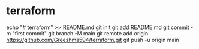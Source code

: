 # terraform
echo "# terraform" >> README.md
git init
git add README.md
git commit -m "first commit"
git branch -M main
git remote add origin https://github.com/Greeshma594/terraform.git
git push -u origin main
